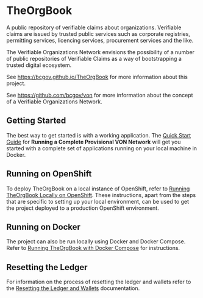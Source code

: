 # TheOrgBook

A public repository of verifiable claims about organizations. Verifiable claims are issued by trusted public services such as corporate registries, permitting services, licencing services, procurement services and the like.

The Verifiable Organizations Network envisions the possibility of a number of public repositories of Verifiable Claims as a way of bootstrapping a trusted digital ecosystem.

See https://bcgov.github.io/TheOrgBook for more information about this project.

See https://github.com/bcgov/von for more information about the concept of a Verifiable Organizations Network.

## Getting Started

The best way to get started is with a working application.  The [Quick Start Guide](./docker/README.md#running-a-complete-provisional-von-network) for **Running a Complete Provisional VON Network** will get you started with a complete set of applications running on your local machine in Docker.

## Running on OpenShift

To deploy TheOrgBook on a local instance of OpenShift, refer to [Running TheOrgBook Locally on OpenShift](./RunningLocal.md).  These instructions, apart from the steps that are specific to setting up your local environment, can be used to get the project deployed to a production OpenShift environment.

## Running on Docker

The project can also be run locally using Docker and Docker Compose.  Refer to [Running TheOrgBook with Docker Compose](./docker/README.md) for instructions.

## Resetting the Ledger

For information on the process of resetting the ledger and wallets refer to the [Resetting the Ledger and Wallets](./ResettingTheLedger.md) documentation.